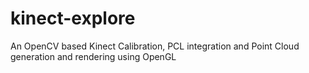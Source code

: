 # kinect-explore
An OpenCV based Kinect Calibration, PCL integration and Point Cloud generation and rendering using OpenGL
